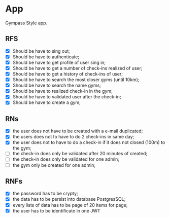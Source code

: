 # App

Gympass Style app.

## RFS

- [x] Should be have to sing out;
- [x] Should be have to authenticate;
- [x] Should be have to get profile of user sing in;
- [x] Should be have to get a number of check-ins realized of user;
- [x] Should be have to get a history of check-ins of user;
- [x] Should be have to search the most closer gyms (until 10km);
- [x] Should be have to search the name gyms;
- [x] Should be have to realized check-in in the gym;
- [x] Should be have to validated user after the check-in;
- [x] Should be have to create a gym;

## RNs

- [x] the user does not have to be created with a e-mail duplicated;
- [x] the users does not to have to do 2 check-ins in same day;
- [X] the user does not to have to do a check-in if it does not closed (100m) to the gym;
- [ ] the check-in does only be validated after 20 minutes of created;
- [ ] the check-in does only be validated for one admin;
- [ ] the gym only be created for one admin;

## RNFs

- [x] the password has to be crypty;
- [x] the data has to be persist into database PostgresSQL;
- [x] every lists of data has to be page of 20 items for page;
- [x] the user has to be identificate in one JWT
